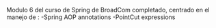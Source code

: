 Modulo 6 del curso de Spring de BroadCom completado, centrado en el manejo de :
-Spring AOP annotations
-PointCut expressions
